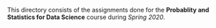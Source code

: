 This directory consists of the assignments done for the **Probablity and Statistics for Data Science** course during *Spring 2020*.
